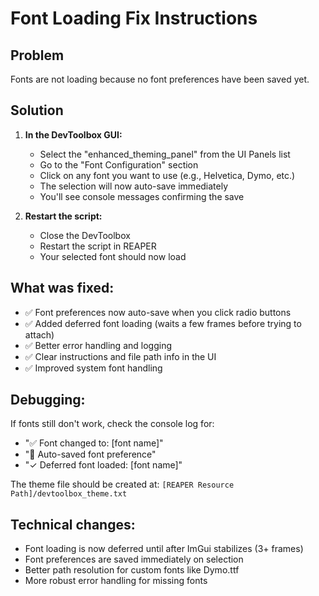 # Font Loading Fix Instructions

## Problem
Fonts are not loading because no font preferences have been saved yet.

## Solution
1. **In the DevToolbox GUI:**
   - Select the "enhanced_theming_panel" from the UI Panels list
   - Go to the "Font Configuration" section
   - Click on any font you want to use (e.g., Helvetica, Dymo, etc.)
   - The selection will now auto-save immediately
   - You'll see console messages confirming the save

2. **Restart the script:**
   - Close the DevToolbox
   - Restart the script in REAPER
   - Your selected font should now load

## What was fixed:
- ✅ Font preferences now auto-save when you click radio buttons
- ✅ Added deferred font loading (waits a few frames before trying to attach)
- ✅ Better error handling and logging
- ✅ Clear instructions and file path info in the UI
- ✅ Improved system font handling

## Debugging:
If fonts still don't work, check the console log for:
- "✅ Font changed to: [font name]"
- "💾 Auto-saved font preference" 
- "✓ Deferred font loaded: [font name]"

The theme file should be created at:
`[REAPER Resource Path]/devtoolbox_theme.txt`

## Technical changes:
- Font loading is now deferred until after ImGui stabilizes (3+ frames)
- Font preferences are saved immediately on selection
- Better path resolution for custom fonts like Dymo.ttf
- More robust error handling for missing fonts
